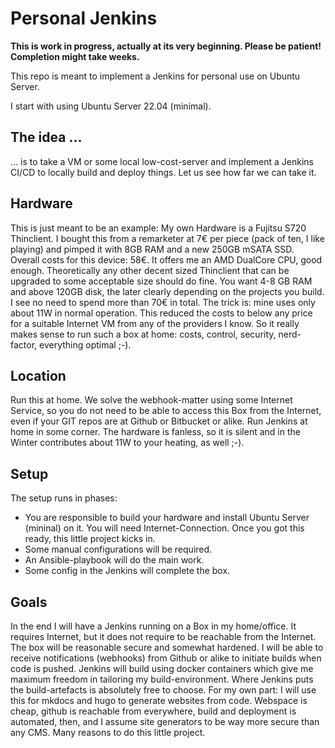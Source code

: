 # Personal Jenkins

**This is work in progress, actually at its very beginning. Please be patient! Completion might take weeks.**

This repo is meant to implement a Jenkins for personal use on Ubuntu Server.

I start with using Ubuntu Server 22.04 (minimal).

## The idea ...

... is to take a VM or some local low-cost-server and implement a Jenkins CI/CD to locally build and deploy things. Let us see how far we can take it.

## Hardware

This is just meant to be an example: My own Hardware is a Fujitsu S720 Thinclient. I bought this from a remarketer at 7€ per piece (pack of ten, I like playing) and pimped it with 8GB RAM and a new 250GB mSATA SSD. Overall costs for this device: 58€. It offers me an AMD DualCore CPU, good enough. Theoretically any other decent sized Thinclient that can be upgraded to some acceptable size should do fine. You want 4-8 GB RAM and above 120GB disk, the later clearly depending on the projects you build. I see no need to spend more than 70€ in total. The trick is: mine uses only about 11W in normal operation. This reduced the costs to below any price for a suitable Internet VM from any of the providers I know. So it really makes sense to run such a box at home: costs, control, security, nerd-factor, everything optimal ;-).

## Location

Run this at home. We solve the webhook-matter using some Internet Service, so you do not need to be able to access this Box from the Internet, even if your GIT repos are at Github or Bitbucket or alike. Run Jenkins at home in some corner. The hardware is fanless, so it is silent and in the Winter contributes about 11W to your heating, as well ;-).

## Setup

The setup runs in phases:

- You are responsible to build your hardware and install Ubuntu Server (mininal) on it. You will need Internet-Connection. Once you got this ready, this little project kicks in.
- Some manual configurations will be required.
- An Ansible-playbook will do the main work.
- Some config in the Jenkins will complete the box.

## Goals

In the end I will have a Jenkins running on a Box in my home/office. It requires Internet, but it does not require to be reachable from the Internet. The box will be reasonable secure and somewhat hardened. I will be able to receive notifications (webhooks) from Github or alike to initiate builds when code is pushed. Jenkins will build using docker containers which give me maximum freedom in tailoring my build-environment. Where Jenkins puts the build-artefacts is absolutely free to choose. For my own part: I will use this for mkdocs and hugo to generate websites from code. Webspace is cheap, github is reachable from everywhere, build and deployment is automated, then, and I assume site generators to be way more secure than any CMS. Many reasons to do this little project.
